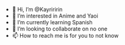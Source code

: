 - 👋 Hi, I’m @Kayriririn
- 👀 I’m interested in Anime and Yaoi
- 🌱 I’m currently learning Spanish
- 💞️ I’m looking to collaborate on no one
- 📫 How to reach me is for you to not know

<!---
Kayriririn/Kayriririn is a ✨ special ✨ repository because its `README.md` (this file) appears on your GitHub profile.
You can click the Preview link to take a look at your changes.
--->

